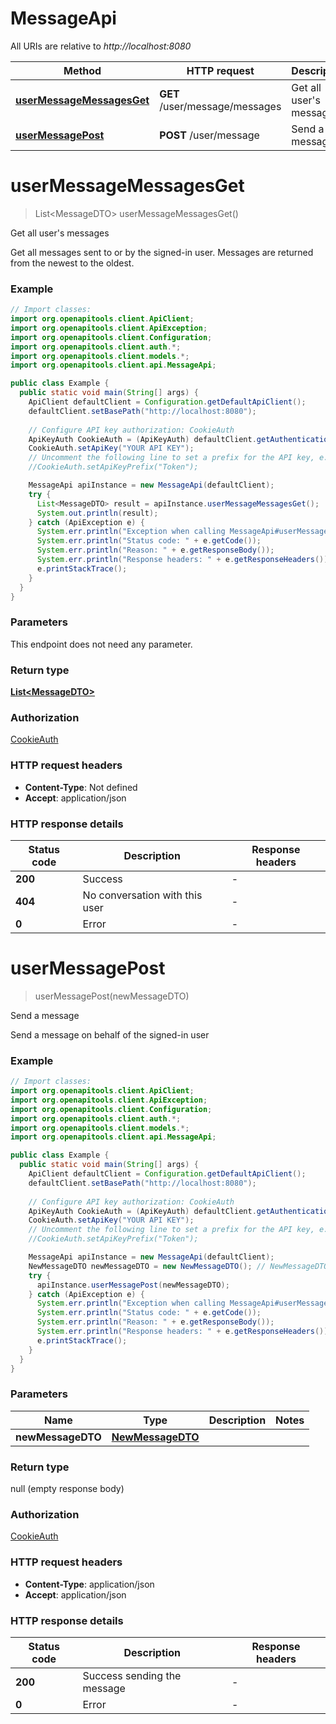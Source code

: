 # MessageApi

All URIs are relative to *http://localhost:8080*

| Method | HTTP request | Description |
|------------- | ------------- | -------------|
| [**userMessageMessagesGet**](MessageApi.md#userMessageMessagesGet) | **GET** /user/message/messages | Get all user&#39;s messages |
| [**userMessagePost**](MessageApi.md#userMessagePost) | **POST** /user/message | Send a message |


<a id="userMessageMessagesGet"></a>
# **userMessageMessagesGet**
> List&lt;MessageDTO&gt; userMessageMessagesGet()

Get all user&#39;s messages

Get all messages sent to or by the signed-in user. Messages are returned from the newest to the oldest.

### Example
```java
// Import classes:
import org.openapitools.client.ApiClient;
import org.openapitools.client.ApiException;
import org.openapitools.client.Configuration;
import org.openapitools.client.auth.*;
import org.openapitools.client.models.*;
import org.openapitools.client.api.MessageApi;

public class Example {
  public static void main(String[] args) {
    ApiClient defaultClient = Configuration.getDefaultApiClient();
    defaultClient.setBasePath("http://localhost:8080");
    
    // Configure API key authorization: CookieAuth
    ApiKeyAuth CookieAuth = (ApiKeyAuth) defaultClient.getAuthentication("CookieAuth");
    CookieAuth.setApiKey("YOUR API KEY");
    // Uncomment the following line to set a prefix for the API key, e.g. "Token" (defaults to null)
    //CookieAuth.setApiKeyPrefix("Token");

    MessageApi apiInstance = new MessageApi(defaultClient);
    try {
      List<MessageDTO> result = apiInstance.userMessageMessagesGet();
      System.out.println(result);
    } catch (ApiException e) {
      System.err.println("Exception when calling MessageApi#userMessageMessagesGet");
      System.err.println("Status code: " + e.getCode());
      System.err.println("Reason: " + e.getResponseBody());
      System.err.println("Response headers: " + e.getResponseHeaders());
      e.printStackTrace();
    }
  }
}
```

### Parameters
This endpoint does not need any parameter.

### Return type

[**List&lt;MessageDTO&gt;**](MessageDTO.md)

### Authorization

[CookieAuth](../README.md#CookieAuth)

### HTTP request headers

 - **Content-Type**: Not defined
 - **Accept**: application/json

### HTTP response details
| Status code | Description | Response headers |
|-------------|-------------|------------------|
| **200** | Success |  -  |
| **404** | No conversation with this user |  -  |
| **0** | Error |  -  |

<a id="userMessagePost"></a>
# **userMessagePost**
> userMessagePost(newMessageDTO)

Send a message

Send a message on behalf of the signed-in user

### Example
```java
// Import classes:
import org.openapitools.client.ApiClient;
import org.openapitools.client.ApiException;
import org.openapitools.client.Configuration;
import org.openapitools.client.auth.*;
import org.openapitools.client.models.*;
import org.openapitools.client.api.MessageApi;

public class Example {
  public static void main(String[] args) {
    ApiClient defaultClient = Configuration.getDefaultApiClient();
    defaultClient.setBasePath("http://localhost:8080");
    
    // Configure API key authorization: CookieAuth
    ApiKeyAuth CookieAuth = (ApiKeyAuth) defaultClient.getAuthentication("CookieAuth");
    CookieAuth.setApiKey("YOUR API KEY");
    // Uncomment the following line to set a prefix for the API key, e.g. "Token" (defaults to null)
    //CookieAuth.setApiKeyPrefix("Token");

    MessageApi apiInstance = new MessageApi(defaultClient);
    NewMessageDTO newMessageDTO = new NewMessageDTO(); // NewMessageDTO | 
    try {
      apiInstance.userMessagePost(newMessageDTO);
    } catch (ApiException e) {
      System.err.println("Exception when calling MessageApi#userMessagePost");
      System.err.println("Status code: " + e.getCode());
      System.err.println("Reason: " + e.getResponseBody());
      System.err.println("Response headers: " + e.getResponseHeaders());
      e.printStackTrace();
    }
  }
}
```

### Parameters

| Name | Type | Description  | Notes |
|------------- | ------------- | ------------- | -------------|
| **newMessageDTO** | [**NewMessageDTO**](NewMessageDTO.md)|  | |

### Return type

null (empty response body)

### Authorization

[CookieAuth](../README.md#CookieAuth)

### HTTP request headers

 - **Content-Type**: application/json
 - **Accept**: application/json

### HTTP response details
| Status code | Description | Response headers |
|-------------|-------------|------------------|
| **200** | Success sending the message |  -  |
| **0** | Error |  -  |

